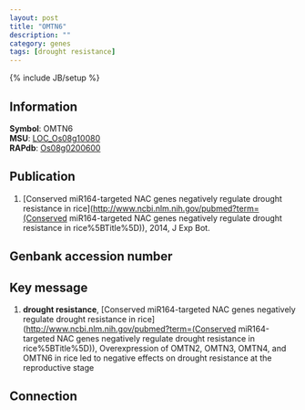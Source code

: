 ```yaml
---
layout: post
title: "OMTN6"
description: ""
category: genes
tags: [drought resistance]
---
```

{% include JB/setup %}

## Information
__Symbol__: OMTN6  
__MSU__: [LOC_Os08g10080](http://rice.plantbiology.msu.edu/cgi-bin/ORF_infopage.cgi?orf=LOC_Os08g10080)  
__RAPdb__: [Os08g0200600](http://rapdb.dna.affrc.go.jp/viewer/gbrowse_details/irgsp1?name=Os08g0200600)  

## Publication
1. [Conserved miR164-targeted NAC genes negatively regulate drought resistance in rice](http://www.ncbi.nlm.nih.gov/pubmed?term=(Conserved miR164-targeted NAC genes negatively regulate drought resistance in rice%5BTitle%5D)), 2014, J Exp Bot.

## Genbank accession number

## Key message
1. __drought resistance__, [Conserved miR164-targeted NAC genes negatively regulate drought resistance in rice](http://www.ncbi.nlm.nih.gov/pubmed?term=(Conserved miR164-targeted NAC genes negatively regulate drought resistance in rice%5BTitle%5D)), Overexpression of OMTN2, OMTN3, OMTN4, and OMTN6 in rice led to negative effects on drought resistance at the reproductive stage

## Connection


